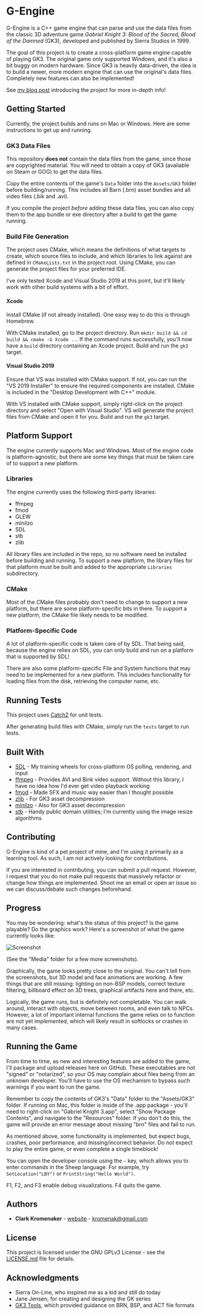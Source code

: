 # G-Engine
G-Engine is a C++ game engine that can parse and use the data files from the classic 3D adventure game *Gabriel Knight 3: Blood of the Sacred, Blood of the Damned* (GK3), developed and published by Sierra Studios in 1999.

The goal of this project is to create a cross-platform game engine capable of playing GK3. The original game only supported Windows, and it's also a bit buggy on modern hardware. Since GK3 is heavily data-driven, the idea is to build a newer, more modern engine that can use the original's data files. Completely new features can also be implemented!

See [my blog post](http://clarkkromenaker.com/post/gengine-01-introduction/) introducing the project for more in-depth info!

## Getting Started
Currently, the project builds and runs on Mac or Windows. Here are some instructions to get up and running.

### GK3 Data Files
This repository **does not** contain the data files from the game, since those are copyrighted material. You will need to obtain a copy of GK3 (available on Steam or GOG) to get the data files.

Copy the entire contents of the game's `Data` folder into the `Assets/GK3` folder before building/running. This includes all Barn (.brn) asset bundles and all video files (.bik and .avi).

If you compile the project _before_ adding these data files, you can also copy them to the app bundle or exe directory after a build to get the game running.

### Build File Generation
The project uses CMake, which means the definitions of what targets to create, which source files to include, and which libraries to link against are defined in `CMakeLists.txt` in the project root. Using CMake, you can generate the project files for your preferred IDE. 

I've only tested Xcode and Visual Studio 2019 at this point, but it'll likely work with other build systems with a bit of effort.

#### Xcode
Install CMake (if not already installed). One easy way to do this is through Homebrew.

With CMake installed, go to the project directory. Run `mkdir build && cd build && cmake -G Xcode ..`. If the command runs successfully, you'll now have a `build` directory containing an Xcode project. Build and run the `gk3` target. 

#### Visual Studio 2019
Ensure that VS was installed with CMake support. If not, you can run the "VS 2019 Installer" to ensure the required components are installed. CMake is included in the "Desktop Development with C++" module.

With VS installed with CMake support, simply right-click on the project directory and select "Open with Visual Studio". VS will generate the project files from CMake and open it for you. Build and run the `gk3` target.

## Platform Support
The engine currently supports Mac and Windows. Most of the engine code is platform-agnostic, but there are some key things that must be taken care of to support a new platform.

### Libraries
The engine currently uses the following third-party libraries:

- ffmpeg
- fmod
- GLEW
- minilzo
- SDL
- stb
- zlib

All library files are included in the repo, so no software need be installed before building and running. To support a new platform, the library files for that platform must be built and added to the appropriate `Libraries` subdirectory.

### CMake
Most of the CMake files probably don't need to change to support a new platform, but there are some platform-specific bits in there. To support a new platform, the CMake file likely needs to be modified.

### Platform-Specific Code
A lot of platform-specific code is taken care of by SDL. That being said, because the engine relies on SDL, you can only build and run on a platform that is supported by SDL!

There are also some platform-specific File and System functions that may need to be implemented for a new platform. This includes functionality for loading files from the disk, retrieving the computer name, etc. 

## Running Tests
This project uses [Catch2](https://github.com/catchorg/Catch2) for unit tests.

After generating build files with CMake, simply run the `tests` target to run tests.

## Built With

* [SDL](https://www.libsdl.org/) - My training wheels for cross-platform OS polling, rendering, and input
* [ffmpeg](https://ffmpeg.org/) - Provides AVI and Bink video support. Without this library, I have no idea how I'd ever get video playback working
* [fmod](https://www.fmod.com/) - Made SFX and music way easier than I thought possible
* [zlib](https://www.zlib.net/) - For GK3 asset decompression
* [minilzo](http://www.oberhumer.com/opensource/lzo/) - Also for GK3 asset decompression
* [stb](https://github.com/nothings/stb) - Handy public domain utilities; I'm currently using the image resize algorithms

## Contributing
G-Engine is kind of a pet project of mine, and I'm using it primarily as a learning tool. As such, I am not actively looking for contributions.

If you are interested in contributing, you can submit a pull request. However, I request that you do not make pull requests that massively refactor or change how things are implemented. Shoot me an email or open an issue so we can discuss/debate such changes beforehand.

## Progress
You may be wondering: what's the status of this project? Is the game playable? Do the graphics work? Here's a screenshot of what the game currently looks like:

![Screenshot](Media/Screenshot-0.png?raw=true "Screenshot")

(See the "Media" folder for a few more screenshots).

Graphically, the game looks pretty close to the original. You can't tell from the screenshots, but 3D model and face animations are working. A few things that are still missing: lighting on non-BSP models, correct texture filtering, billboard effect on 3D trees, graphical artifacts here and there, etc.

Logically, the game runs, but is definitely not completable. You can walk around, interact with objects, move between rooms, and even talk to NPCs. However, a lot of important internal functions the game relies on to function are not yet implemented, which will likely result in softlocks or crashes in many cases.

## Running the Game
From time to time, as new and interesting features are added to the game, I'll package and upload releases here on GitHub. These executables are not "signed" or "notarized", so your OS may complain about files being from an unknown developer. You'll have to use the OS mechanism to bypass such warnings if you want to run the game.

Remember to copy the contents of GK3's "Data" folder to the "Assets/GK3" folder. If running on Mac, this folder is inside of the .app package - you'll need to right-click on "Gabriel Knight 3.app", select "Show Package Contents", and navigate to the "Resources" folder. If you don't do this, the game will provide an error message about missing "brn" files and fail to run.

As mentioned above, some functionality is implemented, but expect bugs, crashes, poor performance, and missing/incorrect behavior. Do not expect to play the entire game, or even complete a single timeblock!

You can open the developer console using the `~` key, which allows you to enter commands in the Sheep language. For example, try `SetLocation("LBY")` or `PrintString("Hello World")`.

F1, F2, and F3 enable debug visualizations. F4 quits the game.

## Authors

* **Clark Kromenaker** - [website](http://clarkkromenaker.com/) - kromenak@gmail.com

## License
This project is licensed under the GNU GPLv3 License - see the [LICENSE.md](LICENSE.md) file for details.

## Acknowledgments
* Sierra On-Line, who inspired me as a kid and still do today
* Jane Jensen, for creating and designing the GK series
* [GK3 Tools](https://sourceforge.net/projects/gk3tools/), which provided guidance on BRN, BSP, and ACT file formats
